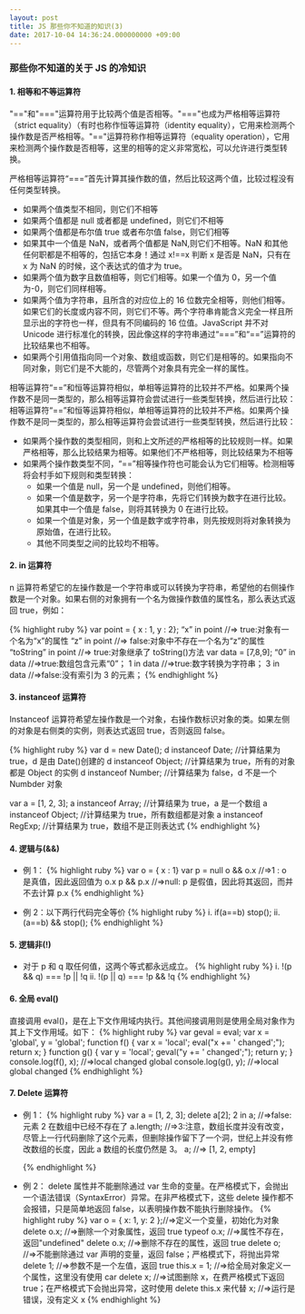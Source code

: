```yaml
---
layout: post
title: JS 那些你不知道的知识(3)
date: 2017-10-04 14:36:24.000000000 +09:00
---
```


### 那些你不知道的关于 JS 的冷知识

#### 1. 相等和不等运算符

"=="和"==="运算符用于比较两个值是否相等。"==="也成为严格相等运算符（strict equality）（有时也称作恒等运算符（identity equality），它用来检测两个操作数是否严格相等。"=="运算符称作相等运算符（equality operation），它用来检测两个操作数是否相等，这里的相等的定义非常宽松，可以允许进行类型转换。

严格相等运算符“===”首先计算其操作数的值，然后比较这两个值，比较过程没有任何类型转换。

- 如果两个值类型不相同，则它们不相等
- 如果两个值都是 null 或者都是 undefined，则它们不相等
- 如果两个值都是布尔值 true 或者布尔值 false，则它们相等
- 如果其中一个值是 NaN，或者两个值都是 NaN,则它们不相等。NaN 和其他任何职都是不相等的，包括它本身！通过 x!==x 判断 x 是否是 NaN，只有在 x 为 NaN 的时候，这个表达式的值才为 true。
- 如果两个值为数字且数值相等，则它们相等。如果一个值为 0，另一个值为-0，则它们同样相等。
- 如果两个值为字符串，且所含的对应位上的 16 位数完全相等，则他们相等。如果它们的长度或内容不同，则它们不等。两个字符串肯能含义完全一样且所显示出的字符也一样，但具有不同编码的 16 位值。JavaScript 并不对 Unicode 进行标准化的转换，因此像这样的字符串通过“===”和“==”运算符的比较结果也不相等。
- 如果两个引用值指向同一个对象、数组或函数，则它们是相等的。如果指向不同对象，则它们是不大能的，尽管两个对象具有完全一样的属性。

相等运算符“==”和恒等运算符相似，单相等运算符的比较并不严格。如果两个操作数不是同一类型的，那么相等运算符会尝试进行一些类型转换，然后进行比较：
相等运算符“==”和恒等运算符相似，单相等运算符的比较并不严格。如果两个操作数不是同一类型的，那么相等运算符会尝试进行一些类型转换，然后进行比较：

- 如果两个操作数的类型相同，则和上文所述的严格相等的比较规则一样。如果严格相等，那么比较结果为相等。如果他们不严格相等，则比较结果为不相等
- 如果两个操作数类型不同，“==”相等操作符也可能会认为它们相等。检测相等将会村手如下规则和类型转换：
  - 如果一个值是 null，另一个是 undefined，则他们相等。
  - 如果一个值是数字，另一个是字符串，先将它们转换为数字在进行比较。如果其中一个值是 false，则将其转换为 0 在进行比较。
  - 如果一个值是对象，另一个值是数字或字符串，则先按规则将对象转换为原始值，在进行比较。
  - 其他不同类型之间的比较均不相等。

#### 2. in 运算符

n 运算符希望它的左操作数是一个字符串或可以转换为字符串，希望他的右侧操作数是一个对象。如果右侧的对象拥有一个名为做操作数值的属性名，那么表达式返回 true，例如：

{% highlight ruby %}
var point = { x : 1, y : 2};
“x” in point //=> true:对象有一个名为“x”的属性
“z” in point //=> false:对象中不存在一个名为“z”的属性
“toString” in point //=> true:对象继承了 toString()方法
var data = [7,8,9];
“0” in data //=>true:数组包含元素“0”；
1 in data //=>true:数字转换为字符串；
3 in data //=>false:没有索引为 3 的元素；
{% endhighlight %}

#### 3. instanceof 运算符

Instanceof 运算符希望左操作数是一个对象，右操作数标识对象的类。如果左侧的对象是右侧类的实例，则表达式返回 true，否则返回 false。

{% highlight ruby %}
var d = new Date();
d instanceof Date; //计算结果为 true，d 是由 Date()创建的
d instanceof Object; //计算结果为 true，所有的对象都是 Object 的实例
d instanceof Number; //计算结果为 false，d 不是一个 Numbder 对象

var a = [1, 2, 3];
a instanceof Array; //计算结果为 true，a 是一个数组
a instanceof Object; //计算结果为 true，所有数组都是对象
a instanceof RegExp; //计算结果为 true，数组不是正则表达式
{% endhighlight %}

#### 4. 逻辑与(&&)

- 例 1：
  {% highlight ruby %}
  var o = { x : 1}
  var p = null
  o && o.x //=>1 : o 是真值，因此返回值为 o.x
  p && p.x //=>null: p 是假值，因此将其返回，而并不去计算 p.x
  {% endhighlight %}

- 例 2：以下两行代码完全等价
  {% highlight ruby %}
  i. if(a==b) stop();
  ii. (a==b) && stop();
  {% endhighlight %}

#### 5. 逻辑非(!)

- 对于 p 和 q 取任何值，这两个等式都永远成立。
  {% highlight ruby %}
  i. !(p && q) === !p || !q
  ii. !(p || q) === !p && !q
  {% endhighlight %}

#### 6. 全局 eval()

直接调用 eval()，是在上下文作用域内执行。其他间接调用则是使用全局对象作为其上下文作用域。如下：
{% highlight ruby %}
var geval = eval;
var x = 'global',
y = 'global';
function f() {
var x = 'local';
eval("x += ' changed';");
return x;
}
function g() {
var y = 'local';
geval("y += ' changed';");
return y;
}
console.log(f(), x); //=>local changed global
console.log(g(), y); //=>local global changed
{% endhighlight %}

#### 7. Delete 运算符

- 例 1：
  {% highlight ruby %}
  var a = [1, 2, 3];
  delete a[2];
  2 in a; //=>false: 元素 2 在数组中已经不存在了
  a.length; //=>3:注意，数组长度并没有改变，尽管上一行代码删除了这个元素，但删除操作留下了一个洞，世纪上并没有修改数组的长度，因此 a 数组的长度仍然是 3。
  a; //=> [1, 2, empty]

  {% endhighlight %}

- 例 2： delete 属性并不能删除通过 var 生命的变量。在严格模式下，会抛出一个语法错误（SyntaxError）异常。在非严格模式下，这些 delete 操作都不会报错，只是简单地返回 false，以表明操作数不能执行删除操作。
  {% highlight ruby %}
  var o = { x: 1, y: 2 };//=>定义一个变量，初始化为对象
  delete o.x; //=>删除一个对象属性，返回 true
  typeof o.x; //=>属性不存在，返回"undefined"
  delete o.x; //=>删除不存在的属性，返回 true
  delete o; //=>不能删除通过 var 声明的变量，返回 false；严格模式下，将抛出异常
  delete 1; //=>参数不是一个左值，返回 true
  this.x = 1; //=>给全局对象定义一个属性，这里没有使用 car
  delete x; //=>试图删除 x，在费严格模式下返回 true；在严格模式下会抛出异常，这时使用 delete this.x 来代替
  x; //=>运行是错误，没有定义 x
  {% endhighlight %}

